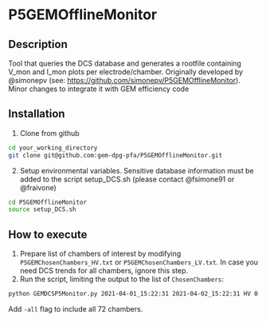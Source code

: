 # P5GEMOfflineMonitor

## Description
Tool that queries the DCS database and generates a rootfile containing V_mon and I_mon plots per electrode/chamber.
Originally developed by @simonepv (see: https://github.com/simonepv/P5GEMOfflineMonitor).
Minor changes to integrate it with GEM efficiency code
## Installation
1. Clone from github
```bash
cd your_working_directory
git clone git@github.com:gem-dpg-pfa/P5GEMOfflineMonitor.git
```
2. Setup environmental variables. Sensitive database information must be added to the script setup_DCS.sh (please contact @fsimone91 or @fraivone)
```bash
cd P5GEMOfflineMonitor
source setup_DCS.sh
```
## How to execute
1. Prepare list of chambers of interest by modifying `P5GEMChosenChambers_HV.txt` or `P5GEMChosenChambers_LV.txt`. In case you need DCS trends for all chambers, ignore this step.
2. Run the script, limiting the output to the list of `ChosenChambers`:
```bash
python GEMDCSP5Monitor.py 2021-04-01_15:22:31 2021-04-02_15:22:31 HV 0
```
   Add `-all` flag to include all 72 chambers.
